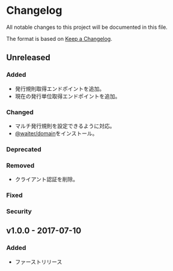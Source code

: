 # Changelog
All notable changes to this project will be documented in this file.

The format is based on [Keep a Changelog](http://keepachangelog.com/).

## Unreleased
### Added
- 発行規則取得エンドポイントを追加。
- 現在の発行単位取得エンドポイントを追加。

### Changed
- マルチ発行規則を設定できるように対応。
- [@waiter/domain](https://www.npmjs.com/package/@waiter/domain)をインストール。

### Deprecated

### Removed
- クライアント認証を削除。

### Fixed

### Security

## v1.0.0 - 2017-07-10
### Added
- ファーストリリース
